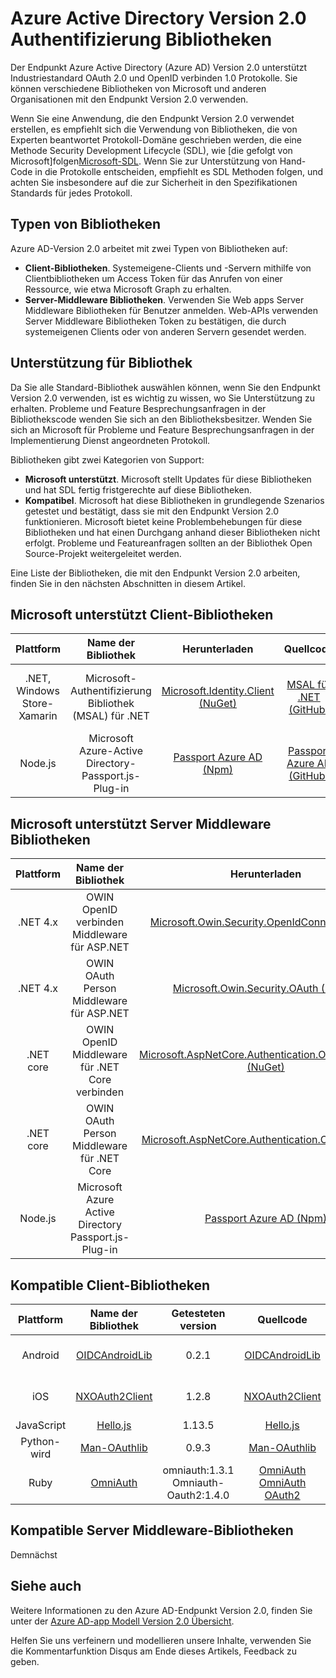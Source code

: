 <properties
   pageTitle="Azure Active Directory Version 2.0 Authentifizierung Bibliotheken | Microsoft Azure"
   description="Clientbibliotheken kompatibel und Server Middleware Bibliotheken und gehörende Bibliothek, Quelle und Beispiele Verknüpfungen, für den Azure-Active Directory-Version 2.0-Endpunkt."
   services="active-directory"
   documentationCenter=""
   authors="skwan"
   manager="mbaldwin"
   editor=""/>

<tags
   ms.service="active-directory"
   ms.devlang="na"
   ms.topic="article"
   ms.tgt_pltfrm="na"
   ms.workload="identity"
   ms.date="09/30/2016"
   ms.author="skwan;bryanla"/>


# <a name="azure-active-directory-v20-authentication-libraries"></a>Azure Active Directory Version 2.0 Authentifizierung Bibliotheken
Der Endpunkt Azure Active Directory (Azure AD) Version 2.0 unterstützt Industriestandard OAuth 2.0 und OpenID verbinden 1.0 Protokolle. Sie können verschiedene Bibliotheken von Microsoft und anderen Organisationen mit den Endpunkt Version 2.0 verwenden.

Wenn Sie eine Anwendung, die den Endpunkt Version 2.0 verwendet erstellen, es empfiehlt sich die Verwendung von Bibliotheken, die von Experten beantwortet Protokoll-Domäne geschrieben werden, die eine Methode Security Development Lifecycle (SDL), wie [die gefolgt von Microsoft]folgen[Microsoft-SDL]. Wenn Sie zur Unterstützung von Hand-Code in die Protokolle entscheiden, empfiehlt es SDL Methoden folgen, und achten Sie insbesondere auf die zur Sicherheit in den Spezifikationen Standards für jedes Protokoll.

## <a name="types-of-libraries"></a>Typen von Bibliotheken

Azure AD-Version 2.0 arbeitet mit zwei Typen von Bibliotheken auf:

- **Client-Bibliotheken**. Systemeigene-Clients und -Servern mithilfe von Clientbibliotheken um Access Token für das Anrufen von einer Ressource, wie etwa Microsoft Graph zu erhalten.
- **Server-Middleware Bibliotheken**. Verwenden Sie Web apps Server Middleware Bibliotheken für Benutzer anmelden. Web-APIs verwenden Server Middleware Bibliotheken Token zu bestätigen, die durch systemeigenen Clients oder von anderen Servern gesendet werden.

## <a name="library-support"></a>Unterstützung für Bibliothek
Da Sie alle Standard-Bibliothek auswählen können, wenn Sie den Endpunkt Version 2.0 verwenden, ist es wichtig zu wissen, wo Sie Unterstützung zu erhalten. Probleme und Feature Besprechungsanfragen in der Bibliothekscode wenden Sie sich an den Bibliotheksbesitzer. Wenden Sie sich an Microsoft für Probleme und Feature Besprechungsanfragen in der Implementierung Dienst angeordneten Protokoll.

Bibliotheken gibt zwei Kategorien von Support:

- **Microsoft unterstützt**. Microsoft stellt Updates für diese Bibliotheken und hat SDL fertig fristgerechte auf diese Bibliotheken.
- **Kompatibel**. Microsoft hat diese Bibliotheken in grundlegende Szenarios getestet und bestätigt, dass sie mit den Endpunkt Version 2.0 funktionieren. Microsoft bietet keine Problembehebungen für diese Bibliotheken und hat einen Durchgang anhand dieser Bibliotheken nicht erfolgt. Probleme und Featureanfragen sollten an der Bibliothek Open Source-Projekt weitergeleitet werden.

Eine Liste der Bibliotheken, die mit den Endpunkt Version 2.0 arbeiten, finden Sie in den nächsten Abschnitten in diesem Artikel.

## <a name="microsoft-supported-client-libraries"></a>Microsoft unterstützt Client-Bibliotheken
| Plattform| Name der Bibliothek| Herunterladen | Quellcode | Beispiel |
| :-: | :-: | :-: | :-: | :-: |
| .NET, Windows Store-Xamarin | Microsoft-Authentifizierung Bibliothek (MSAL) für .NET | [Microsoft.Identity.Client (NuGet)][ClientLib-NET-Lib] | [MSAL für .NET (GitHub)][ClientLib-NET-Repo] | [Beispiel für Windows-desktop-native client][ClientLib-NET-Sample] |
| Node.js | Microsoft Azure-Active Directory-Passport.js-Plug-in | [Passport Azure AD (Npm)][ClientLib-Node-Lib] | [Passport Azure AD (GitHub)][ClientLib-Node-Repo] | Demnächst |

<!--- COMMENTING OUT UNTIL THEY ARE READY
| iOS, Mac | Microsoft Authentication Library (MSAL) for ObjC | In development | In development | In development |
| Android | Microsoft Authentication Library (MSAL) for Android | In development | In development | In development |
| JavaScript | Microsoft Authentication Library (MSAL) for JavaScript | In development | In development | In development |
 -->

## <a name="microsoft-supported-server-middleware-libraries"></a>Microsoft unterstützt Server Middleware Bibliotheken
| Plattform| Name der Bibliothek| Herunterladen | Quellcode | Beispiel |
| :-: | :-: | :-: | :-: | :-: |
| .NET 4.x | OWIN OpenID verbinden Middleware für ASP.NET | [Microsoft.Owin.Security.OpenIdConnect (NuGet)][ServerLib-Net4-Owin-Oidc-Lib] | [Katana Project (CodePlex)][ServerLib-Net4-Owin-Oidc-Repo] | [Beispiel für Web app][ServerLib-Net4-Owin-Oidc-Sample] |
| .NET 4.x | OWIN OAuth Person Middleware für ASP.NET | [Microsoft.Owin.Security.OAuth (NuGet)][ServerLib-Net4-Owin-Oauth-Lib] | [Katana Project (CodePlex)][ServerLib-Net4-Owin-Oauth-Repo] | [Beispiel für die Web-API][ServerLib-Net4-Owin-Oauth-Sample] |
| .NET core | OWIN OpenID Middleware für .NET Core verbinden | [Microsoft.AspNetCore.Authentication.OpenIdConnect (NuGet)][ServerLib-NetCore-Owin-Oidc-Lib] | [ASP.NET-Sicherheit (GitHub)][ServerLib-NetCore-Owin-Oidc-Repo] | [Beispiel für Web app][ServerLib-NetCore-Owin-Oidc-Sample] |
| .NET core | OWIN OAuth Person Middleware für .NET Core | [Microsoft.AspNetCore.Authentication.OAuth (NuGet)][ServerLib-NetCore-Owin-Oauth-Lib] | [ASP.NET-Sicherheit (GitHub)][ServerLib-NetCore-Owin-Oauth-Repo] | Demnächst |
| Node.js | Microsoft Azure Active Directory Passport.js-Plug-in | [Passport Azure AD (Npm)][ServerLib-Node-Lib] | [Passport Azure AD (GitHub)][ServerLib-Node-Repo] | [Beispiel für Web app][ServerLib-Node-Sample] |
<!--- COMMENTING UNTIL SAMPLE IS AVAILABLE
| .NET 4.x, .NET Core | JSON Web Token Handler for .NET | [System.IdentityModel.Tokens.Jwt (NuGet)][ServerLib-Net-Jwt-Lib] | [Azure AD identity model extensions for .NET (GitHub)][ServerLib-Net-Jwt-Repo] | Coming soon |
--->
## <a name="compatible-client-libraries"></a>Kompatible Client-Bibliotheken
| Plattform| Name der Bibliothek | Getesteten version | Quellcode | Beispiel |
| :-: | :-: | :-: | :-: | :-: |
| Android | [OIDCAndroidLib](https://github.com/kalemontes/OIDCAndroidLib/wiki) | 0.2.1 | [OIDCAndroidLib](https://github.com/kalemontes/OIDCAndroidLib) | [Beispiel für systemeigene app](active-directory-v2-devquickstarts-android.md) |
| iOS | [NXOAuth2Client](https://github.com/nxtbgthng/OAuth2Client) | 1.2.8 | [NXOAuth2Client](https://github.com/nxtbgthng/OAuth2Client) | [Beispiel für systemeigene app](active-directory-v2-devquickstarts-ios.md)|
| JavaScript | [Hello.js](https://adodson.com/hello.js/) | 1.13.5 | [Hello.js](https://github.com/MrSwitch/hello.js) | Demnächst |
| Python-wird | [Man-OAuthlib](https://github.com/lepture/flask-oauthlib) | 0.9.3 | [Man-OAuthlib](https://github.com/lepture/flask-oauthlib) | Demnächst |
| Ruby | [OmniAuth](https://github.com/omniauth/omniauth/wiki) | omniauth:1.3.1</br>Omniauth-Oauth2:1.4.0 | [OmniAuth](https://github.com/omniauth/omniauth)</br>[OmniAuth OAuth2](https://github.com/intridea/omniauth-oauth2) | Demnächst |
<!--- REMOVING BRANDON'S FOR NOW
|  |  |  |  |  |
| Android | [OAuth2 Client](https://github.com/wuman/android-oauth-client) |   | [OAuth2 Client](https://github.com/wuman/android-oauth-client)  | Coming soon  |
| Java | [WSO2 Identity Server](https://docs.wso2.com/display/IS500/Introducing+the+Identity+Server) | [Version 5.2.0](http://wso2.com/products/identity-server/) | [Source](https://docs.wso2.com/display/IS500/Building+from+Source) | [Samples index](https://docs.wso2.com/display/IS500/Samples)  |
| Java | [Java Gluu Server](https://gluu.org/docs/) |   | [oxAuth](https://github.com/GluuFederation/oxAuth)  | Coming soon |
| Node.js | [NPM passport-openidconnect](https://www.npmjs.com/package/passport-openidconnect) | 0.0.1  | [Passport-OpenID Connect](https://github.com/jaredhanson/passport-openidconnect) | Coming soon  |
| PHP | [OpenID Connect Basic Client](https://github.com/jumbojett/OpenID-Connect-PHP) |   | [OpenID Connect Basic Client](https://github.com/jumbojett/OpenID-Connect-PHP)  | Coming soon  |
-->

## <a name="compatible-server-middleware-libraries"></a>Kompatible Server Middleware-Bibliotheken
Demnächst

## <a name="related-content"></a>Siehe auch
Weitere Informationen zu den Azure AD-Endpunkt Version 2.0, finden Sie unter der [Azure AD-app Modell Version 2.0 Übersicht][AAD-App-Model-V2-Overview].

Helfen Sie uns verfeinern und modellieren unsere Inhalte, verwenden Sie die Kommentarfunktion Disqus am Ende dieses Artikels, Feedback zu geben.

<!--Image references-->

<!--Reference style links -->
[AAD-App-Model-V2-Overview]: active-directory-appmodel-v2-overview.md
[ClientLib-NET-Lib]: http://www.nuget.org/packages/Microsoft.Identity.Client
[ClientLib-NET-Repo]: https://github.com/AzureAD/microsoft-authentication-library-for-dotnet
[ClientLib-NET-Sample]: active-directory-v2-devquickstarts-wpf.md
[ClientLib-Node-Lib]: https://www.npmjs.com/package/passport-azure-ad
[ClientLib-Node-Repo]: https://github.com/AzureAD/passport-azure-ad
[ClientLib-Node-Sample]:
[ClientLib-Iosmac-Lib]:
[ClientLib-Iosmac-Repo]:
[ClientLib-Iosmac-Sample]:
[ClientLib-Android-Lib]:
[ClientLib-Android-Repo]:
[ClientLib-Android-Sample]:
[ClientLib-Js-Lib]:
[ClientLib-Js-Repo]:
[ClientLib-Js-Sample]:
[Microsoft-SDL]: http://www.microsoft.com/sdl/default.aspx
[ServerLib-Net4-Owin-Oidc-Lib]: https://www.nuget.org/packages/Microsoft.Owin.Security.OpenIdConnect/
[ServerLib-Net4-Owin-Oidc-Repo]: http://katanaproject.codeplex.com/
[ServerLib-Net4-Owin-Oidc-Sample]: active-directory-v2-devquickstarts-dotnet-web.md
[ServerLib-Net4-Owin-Oauth-Lib]: https://www.nuget.org/packages/Microsoft.Owin.Security.OAuth/
[ServerLib-Net4-Owin-Oauth-Repo]: http://katanaproject.codeplex.com/
[ServerLib-Net4-Owin-Oauth-Sample]: https://azure.microsoft.com/en-us/documentation/articles/active-directory-v2-devquickstarts-dotnet-api/
[ServerLib-Net-Jwt-Lib]: https://www.nuget.org/packages/System.IdentityModel.Tokens.Jwt
[ServerLib-Net-Jwt-Repo]: https://github.com/AzureAD/azure-activedirectory-identitymodel-extensions-for-dotnet
[ServerLib-Net-Jwt-Sample]:/
[ServerLib-NetCore-Owin-Oidc-Lib]: https://www.nuget.org/packages/Microsoft.AspNetCore.Authentication.OpenIdConnect/
[ServerLib-NetCore-Owin-Oidc-Repo]: https://github.com/aspnet/Security
[ServerLib-NetCore-Owin-Oidc-Sample]: https://github.com/Azure-Samples/active-directory-dotnet-webapp-openidconnect-aspnetcore-v2
[ServerLib-NetCore-Owin-Oauth-Lib]: https://www.nuget.org/packages/Microsoft.AspNetCore.Authentication.OAuth/
[ServerLib-NetCore-Owin-Oauth-Repo]: https://github.com/aspnet/Security
[ServerLib-NetCore-Owin-Oauth-Sample]:/
[ServerLib-Node-Lib]: https://www.npmjs.com/package/passport-azure-ad
[ServerLib-Node-Repo]: https://github.com/AzureAD/passport-azure-ad/
[ServerLib-Node-Sample]: https://azure.microsoft.com/en-us/documentation/articles/active-directory-v2-devquickstarts-node-web/
